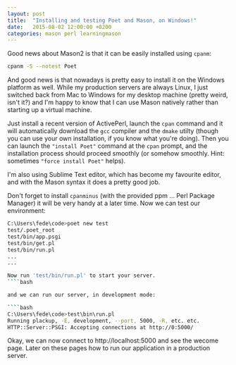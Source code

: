 ```yaml
---
layout: post
title:  "Installing and testing Poet and Mason, on Windows!"
date:   2015-08-02 12:00:00 +0200
categories: mason perl learningmason
---
```


Good news about Mason2 is that it can be easily installed using `cpanm`:

````bash
cpanm -S --notest Poet
````

And good news is that nowadays is pretty easy to install it on the Windows platform as well.
While my production servers are always Linux, I just switched back from Mac to Windows for my
desktop machine (pretty weird, isn't it?) and I'm happy to know that I can use Mason natively
rather than starting up a virtual machine.


Just install a recent version of ActivePerl, launch the `cpan` command and it will automatically
download the `gcc` compiler and the `dmake` utilty (though you can use your own installation,
if you know what you're doing). Then you can launch the `"install Poet"` command at the `cpan` prompt, and the installation process should proceed smoothly (or somehow smoothly. Hint: sometimes `"force install Poet"` helps).


I'm also using Sublime Text editor, which has become my favourite editor, and with the Mason syntax it does a pretty good job.


Don't forget to install `cpanminus` (with the provided ppm ... Perl Package Manager) it will be very handy at a later time. Now we can test our environment:

````bash
C:\Users\fede\code>poet new test
test/.poet_root
test/bin/app.psgi
test/bin/get.pl
test/bin/run.pl
...
...

Now run 'test/bin/run.pl' to start your server.
````bash

and we can run our server, in development mode:

````bash
C:\Users\fede\code>test\bin\run.pl
Running plackup, -E, development, --port, 5000, -R, etc. etc.
HTTP::Server::PSGI: Accepting connections at http://0:5000/
````

Okay, we can now connect to http://localhost:5000 and see the wecome page.
Later on these pages how to run our application in a production server.